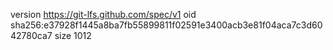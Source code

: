 version https://git-lfs.github.com/spec/v1
oid sha256:e37928f1445a8ba7fb55899811f02591e3400acb3e81f04aca7c3d6042780ca7
size 1012

